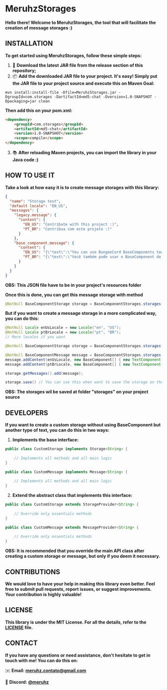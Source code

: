 # MeruhzStorages

**Hello there! Welcome to MeruhzStorages, the tool that will facilitate the creation of message storages :)**

## INSTALLATION

**To get started using MeruhzStorages, follow these simple steps:**

1. 🔗 **Download the latest JAR file from the release section of this repository;**
2. 📦 **Add the downloaded JAR file to your project. It's easy! Simply put the JAR file to your project source and execute this on Maven Goal:**

```mvn install:install-file -Dfile=MeruhzStorages.jar -DgroupId=com.storages -DartifactId=md5-chat -Dversion=1.0-SNAPSHOT -Dpackaging=jar clean```

  **Then add this on your pom.xml:**
  
```html
<dependency>
    <groupId>com.storages</groupId>
    <artifactId>md5-chat</artifactId>
    <version>1.0-SNAPSHOT</version>
    <scope>compile</scope>
</dependency>
```

3. 📚 **After reloading Maven projects, you can import the library in your Java code :)**

## HOW TO USE IT

**Take a look at how easy it is to create message storages with this library:**

```json
{
  "name": "Storage test",
  "default locale": "EN_US",
  "messages": {
    "legacy.message": {
      "content": {
        "EN_US": "Contribute with this project :)",
        "PT_BR": "Contribua com este projeto :)"
      }
    },
    "base_component.message": {
      "content": {
        "EN_US": "{\"text\":\"You can use BungeeCord BaseComponents too :)\"}",
        "PT_BR": "{\"text\":\"Você também pode usar o BaseComponent do BungeeCord :)\"}"
      }
    }
  }
}
```

**OBS: This JSON file have to be in your project's resources folder**

**Once this is done, you can get this message storage with method**

```java
@NotNull BaseComponentStorage storage = BaseComponentStorages.storages().getBaseComponentStorageApi().getSerializer().deserialize(JsonConfiguration.getFromResources("resources_file_name.json"));
```

**But if you want to create a message storage in a more complicated way, you can do this:**

```java
@NotNull Locale enUsLocale = new Locale("en", "US");
@NotNull Locale ptBrLocale = new Locale("pt", "BR");
// More locales if you want

@NotNull BaseComponentStorage storage = BaseComponentStorages.storages().getBaseComponentStorageApi().createStorage("Storage test", enUsLocale);

@NotNull BaseComponentMessage message = BaseComponentStorages.storages().getBaseComponentStorageApi().createMessage(storage, "message.test");
message.addContent(enUsLocale, new BaseComponent[] { new TextComponent("Here is the message content") });
message.addContent(ptBrLocale, new BaseComponent[] { new TextComponent("Aqui é o conteúdo da mensagem") });

storage.getMessages().add(message);

storage.save() // You can use this when want to save the storage on the folder
```

**OBS: The storages wil be saved at folder "storages" on your project source**

## DEVELOPERS

**If you want to create a custom storage without using BaseComponent but another type of text, you can do this in two ways:**

1. **Implements the base interface:**

```java
public class CustomStorage implements Storage<String> {
    
    // Implements all methods and all main logic
}
```

```java
public class CustomMessage implements Message<String> {
    
    // Implements all methods and all main logic
}
```

2. **Extend the abstract class that implements this interface:**

```java
public class CustomStorage extends StorageProvider<String> {
    
    // Override only essentials methods
}
```

```java
public class CustomMessage extends MessageProvider<String> {
    
    // Override only essentials methods
}
```

**OBS: It is recommended that you override the main API class after creating a custom storage or message, but only if you deem it necessary.**

## CONTRIBUTIONS

**We would love to have your help in making this library even better. Feel free to submit pull requests, report issues, or suggest improvements. Your contribution is highly valuable!**

## LICENSE

**This library is under the MIT License. For all the details, refer to the [LICENSE](LICENSE) file.**

## CONTACT

**If you have any questions or need assistance, don't hesitate to get in touch with me! You can do this on:**

✉️ **Email: [meruhz.contato@gmail.com]()**

👤 **Discord: [@meruhz]()**
